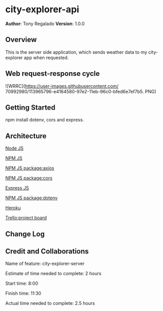 # city-explorer-api

**Author**: Tony Regalado
**Version**: 1.0.0

## Overview
This is the server side application, which sends weather data to my city-explorer app when requested.

## Web request-response cycle
![WRRC](https://user-images.githubusercontent.com/
70992980/113965796-e4164580-97e2-11eb-96c0-bfed6e7ef7b5.
PNG)

## Getting Started
npm install dotenv, cors and express.

## Architecture
[Node JS](https://nodejs.org/en/)

[NPM JS](https://docs.npmjs.com/)

[NPM JS package:axios](https://www.npmjs.com/package/react-axios)

[NPM JS package:cors](https://expressjs.com/en/resources/middleware/cors.html)

[Express JS](http://expressjs.com/en/4x/api.html)

[NPM JS package:dotenv](https://www.npmjs.com/package/dotenv)

[Heroku](https://www.heroku.com/home)

[Trello:project board](https://trello.com/en-US)

## Change Log
<!-- Use this area to document the iterative changes made to your application as each feature is successfully implemented. Use time stamps. Here's an example:

01-01-2001 4:59pm - Application now has a fully-functional express server, with a GET route for the location resource. -->

## Credit and Collaborations
<!-- Give credit (and a link) to other people or resources that helped you build this application. -->

Name of feature: city-explorer-server

Estimate of time needed to complete: 2 hours

Start time: 8:00

Finish time: 11:30

Actual time needed to complete: 2.5 hours
